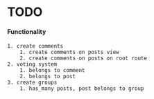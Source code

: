 # TODO
#### Functionality
	1. create comments
		1. create comments on posts view
		2. create comments on posts on root route
	2. voting system
		1. belongs to comment
		2. belongs to post
	3. create groups
		1. has_many posts, post belongs to group
	